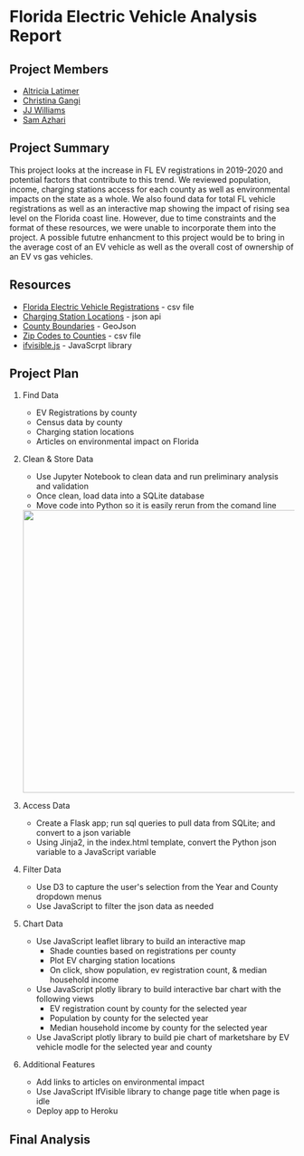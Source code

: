 # Florida Electric Vehicle Analysis Report

## Project Members
* [Altricia Latimer](https://github.com/mrslat-creator)
* [Christina Gangi](https://github.com/cgangi2216)
* [JJ Williams](https://github.com/jjwilliams11)
* [Sam Azhari](https://github.com/flbpilot)

## Project Summary
This project looks at the increase in FL EV registrations in 2019-2020 and potential factors that contribute to this trend. We reviewed population, income, charging stations access for each county as well as environmental impacts on the state as a whole. We also found data for total FL vehicle registrations as well as an interactive map showing the impact of rising sea level on the Florida coast line. However, due to time constraints and the format of these resources, we were unable to incorporate them into the project. A possible fututre enhancment to this project would be to bring in the average cost of an EV vehicle as well as the overall cost of ownership of an EV vs gas vehicles.

## Resources
* [Florida Electric Vehicle Registrations](https://www.atlasevhub.com/materials/state-ev-registration-data/) - csv file
* [Charging Station Locations](https://developer.nrel.gov/docs/api-key/) - json api
* [County Boundaries](https://public.opendatasoft.com/explore/dataset/us-county-boundaries/table/?disjunctive.[…]junctive.state_name&sort=stusab&refine.state_name=Florida) - GeoJson
* [Zip Codes to Counties](https://data.world/niccolley/us-zipcode-to-county-state/workspace/file?filename=ZIP-COUNTY-FIPS_2018-03.csv) - csv file
* [ifvisible.js](https://github.com/serkanyersen/ifvisible.js) - JavaScrpt library

## Project Plan
1. Find Data
    * EV Registrations by county
    * Census data by county
    * Charging station locations
    * Articles on environmental impact on Florida
3. Clean & Store Data
    * Use Jupyter Notebook to clean data and run preliminary analysis and validation
    * Once clean, load data into a SQLite database
    * Move code into Python so it is easily rerun from the comand line
    <img src="./Images/ERD.png" width="500">

4. Access Data
    * Create a Flask app; run sql queries to pull data from SQLite; and convert to a json variable
    * Using Jinja2, in the index.html template, convert the Python json variable to a JavaScript variable
5. Filter Data
    * Use D3 to capture the user's selection from the Year and County dropdown menus
    * Use JavaScript to filter the json data as needed
6. Chart Data
    * Use JavaScript leaflet library to build an interactive map
        * Shade counties based on registrations per county
        * Plot EV charging station locations
        * On click, show population, ev registration count, & median household income
    * Use JavaScript plotly library to build interactive bar chart with the following views
        * EV registration count by county for the selected year
        * Population by county for the selected year
        * Median household income by county for the selected year
    * Use JavaScript plotly library to build pie chart of marketshare by EV vehicle modle for the selected year and county
6. Additional Features
    * Add links to articles on environmental impact
    * Use JavaScript IfVisible library to change page title when page is idle
    * Deploy app to Heroku

## Final Analysis
